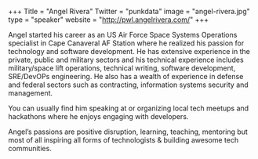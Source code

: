 +++
Title = "Angel Rivera"
Twitter = "punkdata"
image = "angel-rivera.jpg"
type = "speaker"
website = "http://pwl.angelrivera.com/"
+++

Angel started his career as an US Air Force Space Systems Operations specialist in Cape Canaveral AF Station where he realized his passion for technology and software development. He has extensive experience in the private, public and military sectors and his technical experience includes military/space lift operations, technical writing, software development, SRE/DevOPs engineering. He also has a wealth of experience in defense and federal sectors such as contracting, information systems security and management.

You can usually find him speaking at or organizing local tech meetups and hackathons where he enjoys engaging with developers.

Angel’s passions are positive disruption, learning, teaching, mentoring but most of all inspiring all forms of technologists & building awesome tech communities.
